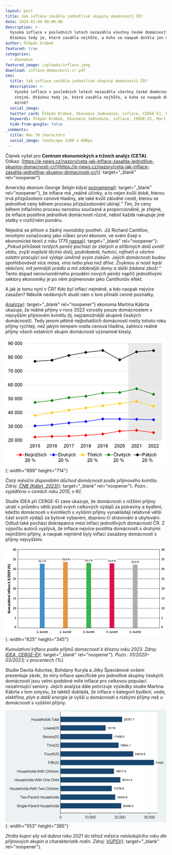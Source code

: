```yaml
---
layout: post
title: Jak inflace zasáhla jednotlivé skupiny domácností ČR?
date: 2024-01-04 00:00:00
description: >-
  Vysoká inflace v posledních letech nezasáhla všechny české domácnosti stejně.
  Otázkou tedy je, které zasáhla nejhůře, a koho se naopak dotkla jen mírně?
author: Štěpán Drábek
featured: true
categories:
  - ekonomie
featured_image: /uploads/inflace.jpeg
download: inflace-domacnosti-cr.pdf
seo:
  title: Jak inflace zasáhla jednotlivé skupiny domácností ČR?
  description: >-
    Vysoká inflace v posledních letech nezasáhla všechny české domácnosti
    stejně. Otázkou tedy je, které zasáhla nejhůře, a koho se naopak dotkla jen
    mírně?
  social_image:
  twitter_card: Štěpán Drábek, Ekonomie Jednoduše, inflace, CERGE-EI, Martin Kábrt, ČNB, ČR
  keywords: Štěpán Drábek, Ekonomie Jednoduše, inflace, CERGE-EI, Martin Kábrt, ČNB, ČR
  hide-from-google: false
_comments:
  title: Max 70 characters
  social_image: landscape 1200 x 600px
---
```

Článek vyšel pro&nbsp;**Centrum ekonomických a tržních analýz (CETA)**. Odkaz:&nbsp;[https://e-news.cz/nazory/ceta-jak-inflace-zasahla-jednotlive-skupiny-domacnosti-cr/](https://e-news.cz/nazory/ceta-jak-inflace-zasahla-jednotlive-skupiny-domacnosti-cr/){: target="_blank" rel="noopener"}



Americký ekonom George Selgin kdysi [poznamenal](https://cdn.mises.org/Less%20than%20Zero%20The%20Case%20for%20a%20Falling%20Price%20Level%20in%20a%20Growing%20Economy_4.pdf){: target="_blank" rel="noopener"}, že inflace má „reálné účinky, a to nejen kvůli době, kterou trvá přizpůsobení cenové hladiny, ale také kvůli záludné cestě, kterou se jednotlivé ceny během procesu přizpůsobování ubírají.“ Tím, že ceny během inflačního procesu nerostou současně a proporcionálně, je zřejmé, že inflace postihne jednotlivé domácnosti různě, neboť každá nakupuje jiné statky v rozličném poměru.



Nejedná se přitom o žádný novodobý postřeh. Již Richard Cantillon, mnohými označovaný jako vůbec první ekonom, ve svém Eseji o ekonomické teorii z roku 1775 [napsal](https://cdn.mises.org/An%20Essay%20on%20Economic%20Theory_2.pdf){: target="_blank" rel="noopener"}: *„Pokud přírůstek tvrdých peněz pochází ze zlatých a stříbrných dolů uvnitř státu, zvýší majitelé těchto dolů, podnikatelé, hutníci, rafinéři a všichni ostatní pracující své výdaje úměrně svým ziskům. Jejich domácnosti budou spotřebovávat více masa, vína nebo piva než dříve. Zvyknou si nosit lepší oblečení, mít jemnější prádlo a mít zdobnější domy a další žádané zboží.“* Tento dopad nerovnoměrného proudění nových peněz napříč jednotlivými sektory ekonomiky je po něm pojmenován jako Cantillonův efekt.



A jak je tomu nyní v ČR? Kdo byl inflací nejméně, a kdo naopak nejvíce zasažen? Několik nedávných studií nám o tom přináší cenné poznatky.



[Analýza](https://www.cnb.cz/cs/o_cnb/cnblog/Nerovny-dopad-inflace-na-ceske-domacnosti-poznatky-z-narodnich-uctu/){: target="_blank" rel="noopener"} ekonoma Martina Kábrta ukazuje, že reálné příjmy v roce 2022 vzrostly pouze domácnostem v nejvyšším příjmovém kvintilu (tj. nejzámožnější skupině českých domácností). Tedy jenom pětině nejbohatších domácností rostly tohoto roku příjmy rychleji, než jakým tempem rostla cenová hladina, zatímco reálné příjmy všech ostatních skupin domácností významně klesly.



![](/uploads/kabrt.png){: width="899" height="714"}



*Čistý měsíční disponibilní důchod domácnosti podle příjmového kvintilu. Zdroj:* [*ČNB (Kábrt, 2023)*](https://www.cnb.cz/cs/o_cnb/cnblog/Nerovny-dopad-inflace-na-ceske-domacnosti-poznatky-z-narodnich-uctu/){: target="_blank" rel="noopener"}*. Pozn.: vyjádřeno v cenách roku 2015; v Kč.*



Studie IDEA při CERGE-EI zase ukazuje, že domácnosti s nižšími příjmy utratí v průměru větší podíl svých celkových výdajů za potraviny a bydlení, kdežto domácnosti v kvintilech s vyššími příjmy vynakládají relativně větší část svých výdajů za bytové vybavení, dopravu či stravování a ubytování. Odtud také pochází diskrepance mezi inflací jednotlivých domácností ČR. Z výpočtu autorů vyplývá, že inflace nejvíce postihla domácnosti s druhými nejnižšími příjmy, a naopak nejméně byly inflací zasaženy domácnosti s příjmy nejvyššími.



![](/uploads/inflace-ceskych-domacnosti.png){: width="625" height="345"}



*Kumulativní inflace podle příjmů domácností k březnu roku 2023. Zdroj:* [*IDEA, CERGE-EI*](https://idea.cerge-ei.cz/files/IDEA_Studie_10_2023_Dopady_inflace/files/extfile/IDEA_Studie_10_2023_Dopady_inflace.pdf){: target="_blank" rel="noopener"}*. Pozn.: 01/2020–03/2023; v procentech (%).*



Studie Davita Aduntse, Bohdany Kuryla a Jitky Špeciánové ovšem prezentuje závěr, že míry inflace specifické pro jednotlivé skupiny českých domácností jsou velmi podobné míře inflace pro celkovou populaci nezahrnující seniory. Jejich analýza dále potvrzuje výsledky studie Martina Kábrta v tom smyslu, že taktéž dokládá, že inflace v kategorii *bydlení, voda, elektřina, plyn a další energie* je vyšší u domácností s nízkými příjmy než u domácností s vyššími příjmy.



![](/uploads/ztrata-kupni-sily-napric-domacnostmi-cr.png){: width="553" height="385"}



*Ztráta kupní síly od dubna roku 2021 do téhož měsíce následujícího roku dle příjmových skupin a charakteristik rodin. Zdroj:* [*VÚPSV*](https://www.rilsa.cz/wp-content/uploads/2023/02/Policy-Paper-VUPSV-v.-v.-i.-c.2-2022.pdf){: target="_blank" rel="noopener"}*.*
